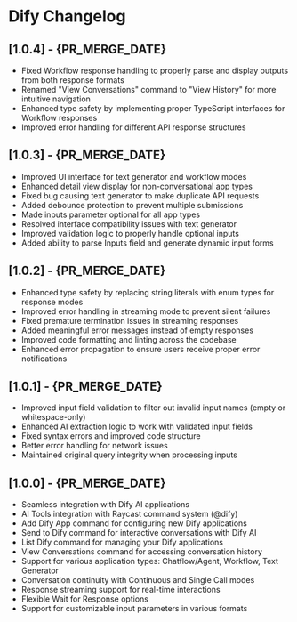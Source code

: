 # Dify Changelog

## [1.0.4] - {PR_MERGE_DATE}

- Fixed Workflow response handling to properly parse and display outputs from both response formats
- Renamed "View Conversations" command to "View History" for more intuitive navigation
- Enhanced type safety by implementing proper TypeScript interfaces for Workflow responses
- Improved error handling for different API response structures

## [1.0.3] - {PR_MERGE_DATE}

- Improved UI interface for text generator and workflow modes
- Enhanced detail view display for non-conversational app types
- Fixed bug causing text generator to make duplicate API requests
- Added debounce protection to prevent multiple submissions
- Made inputs parameter optional for all app types
- Resolved interface compatibility issues with text generator
- Improved validation logic to properly handle optional inputs
- Added ability to parse Inputs field and generate dynamic input forms

## [1.0.2] - {PR_MERGE_DATE}

- Enhanced type safety by replacing string literals with enum types for response modes
- Improved error handling in streaming mode to prevent silent failures
- Fixed premature termination issues in streaming responses
- Added meaningful error messages instead of empty responses
- Improved code formatting and linting across the codebase
- Enhanced error propagation to ensure users receive proper error notifications

## [1.0.1] - {PR_MERGE_DATE}

- Improved input field validation to filter out invalid input names (empty or whitespace-only)
- Enhanced AI extraction logic to work with validated input fields
- Fixed syntax errors and improved code structure
- Better error handling for network issues
- Maintained original query integrity when processing inputs

## [1.0.0] - {PR_MERGE_DATE}

- Seamless integration with Dify AI applications
- AI Tools integration with Raycast command system (@dify)
- Add Dify App command for configuring new Dify applications 
- Send to Dify command for interactive conversations with Dify AI
- List Dify command for managing your Dify applications
- View Conversations command for accessing conversation history
- Support for various application types: Chatflow/Agent, Workflow, Text Generator
- Conversation continuity with Continuous and Single Call modes
- Response streaming support for real-time interactions
- Flexible Wait for Response options
- Support for customizable input parameters in various formats